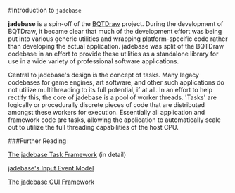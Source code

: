 #Introduction to `jadebase`

**jadebase** is a spin-off of the [BQTDraw](https://github.com/JadeMatrix/BQTDraw) project.  During the development of BQTDraw, it became clear that much of the development effort was being put into various generic utilities and wrapping platform-specific code rather than developing the actual application.  jadebase was split of the BQTDraw codebase in an effort to provide these utilities as a standalone library for use in a wide variety of professional software applications.

Central to jadebase's design is the concept of tasks.  Many legacy codebases for game engines, art software, and other such applications do not utilize multithreading to its full potential, if at all.  In an effort to help rectify this, the core of jadebase is a pool of worker threads.  'Tasks' are logically or procedurally discrete pieces of code that are distributed amongst these workers for execution.  Essentially all application and framework code are tasks, allowing the application to automatically scale out to utilize the full threading capabilities of the host CPU.

###Further Reading

[The jadebase Task Framework](Tasking.md) (in detail)

[jadebase's Input Event Model](Events.md)

[The jadebase GUI Framework](GUI.md)
